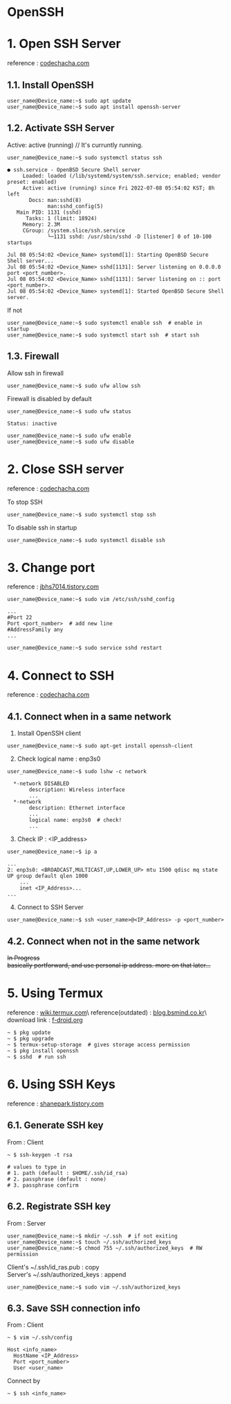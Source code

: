 OpenSSH
===

# 1. Open SSH Server
reference : [codechacha.com](https://codechacha.com/ko/ubuntu-install-openssh/ "https://codechacha.com/ko/ubuntu-install-openssh/")

## 1.1. Install OpenSSH
```console
user_name@Device_name:~$ sudo apt update
user_name@Device_name:~$ sudo apt install openssh-server
```

## 1.2. Activate SSH Server
Active: active (running)  // It's curruntly running.
```console
user_name@Device_name:~$ sudo systemctl status ssh

● ssh.service - OpenBSD Secure Shell server
     Loaded: loaded (/lib/systemd/system/ssh.service; enabled; vendor preset: enabled)
     Active: active (running) since Fri 2022-07-08 05:54:02 KST; 8h left
       Docs: man:sshd(8)
             man:sshd_config(5)
   Main PID: 1131 (sshd)
      Tasks: 1 (limit: 18924)
     Memory: 2.3M
     CGroup: /system.slice/ssh.service
             └─1131 sshd: /usr/sbin/sshd -D [listener] 0 of 10-100 startups

Jul 08 05:54:02 <Device_Name> systemd[1]: Starting OpenBSD Secure Shell server...
Jul 08 05:54:02 <Device_Name> sshd[1131]: Server listening on 0.0.0.0 port <port_number>.
Jul 08 05:54:02 <Device_Name> sshd[1131]: Server listening on :: port <port_number>.
Jul 08 05:54:02 <Device_Name> systemd[1]: Started OpenBSD Secure Shell server.
```

If not
```console
user_name@Device_name:~$ sudo systemctl enable ssh  # enable in startup
user_name@Device_name:~$ sudo systemctl start ssh  # start ssh
```

## 1.3. Firewall
Allow ssh in firewall
```console
user_name@Device_name:~$ sudo ufw allow ssh
```

Firewall is disabled by default
```console
user_name@Device_name:~$ sudo ufw status

Status: inactive

user_name@Device_name:~$ sudo ufw enable
user_name@Device_name:~$ sudo ufw disable
```

# 2. Close SSH server
reference : [codechacha.com](https://codechacha.com/ko/ubuntu-install-openssh/ "https://codechacha.com/ko/ubuntu-install-openssh/")

To stop SSH
```console
user_name@Device_name:~$ sudo systemctl stop ssh
```

To disable ssh in startup
```console
user_name@Device_name:~$ sudo systemctl disable ssh
```

# 3. Change port
reference : [jbhs7014.tistory.com](https://jbhs7014.tistory.com/141 "https://jbhs7014.tistory.com/141")

```console
user_name@Device_name:~$ sudo vim /etc/ssh/sshd_config

...
#Port 22
Port <port_number>  # add new line
#AddressFamily any
...

user_name@Device_name:~$ sudo service sshd restart
```

# 4. Connect to SSH
reference : [codechacha.com](https://codechacha.com/ko/ubuntu-install-openssh/ "https://codechacha.com/ko/ubuntu-install-openssh/")

## 4.1. Connect when in a same network
1. Install OpenSSH client
```console
user_name@Device_name:~$ sudo apt-get install openssh-client
```

2. Check logical name : enp3s0
```console
user_name@Device_name:~$ sudo lshw -c network

  *-network DISABLED        
       description: Wireless interface
       ...
  *-network
       description: Ethernet interface
       ...
       logical name: enp3s0  # check!
       ...
```

3. Check IP : <IP_address>
```console
user_name@Device_name:~$ ip a

...
2: enp3s0: <BROADCAST,MULTICAST,UP,LOWER_UP> mtu 1500 qdisc mq state UP group default qlen 1000
    ...
    inet <IP_Address>...
...
```

4. Connect to SSH Server
```console
user_name@Device_name:~$ ssh <user_name>@<IP_Address> -p <port_number>
```

## 4.2. Connect when not in the same network
~~In Progress~~\
~~basically portforward, and use personal ip address. more on that later...~~

# 5. Using Termux
reference : [wiki.termux.com](https://wiki.termux.com/wiki/Main_Page "https://wiki.termux.com/wiki/Main_Page")\
reference(outdated) : [blog.bsmind.co.kr](https://blog.bsmind.co.kr/2180 "https://blog.bsmind.co.kr/2180")\
download link : [f-droid.org](https://f-droid.org/en/packages/com.termux/ "https://f-droid.org/en/packages/com.termux/")

```console
~ $ pkg update
~ $ pkg upgrade
~ $ termux-setup-storage  # gives storage access permission
~ $ pkg install openssh
~ $ sshd  # run ssh
```

# 6. Using SSH Keys
reference : [shanepark.tistory.com](https://shanepark.tistory.com/195 "https://shanepark.tistory.com/195")

## 6.1. Generate SSH key
From : Client
```console
~ $ ssh-keygen -t rsa

# values to type in
# 1. path (default : $HOME/.ssh/id_rsa)
# 2. passphrase (default : none)
# 3. passphrase confirm
```

## 6.2. Registrate SSH key
From : Server
```console
user_name@Device_name:~$ mkdir ~/.ssh  # if not exiting
user_name@Device_name:~$ touch ~/.ssh/authorized_keys
user_name@Device_name:~$ chmod 755 ~/.ssh/authorized_keys  # RW permission
```

Client's ~/.ssh/id_ras.pub : copy\
Server's ~/.ssh/authorized_keys : append
```console
user_name@Device_name:~$ sudo vim ~/.ssh/authorized_keys
```

## 6.3. Save SSH connection info
From : Client
```console
~ $ vim ~/.ssh/config

Host <info_name>
  HostName <IP_Address>
  Port <port_number>
  User <user_name>
```

Connect by
```console
~ $ ssh <info_name>
```